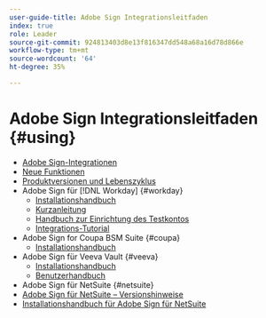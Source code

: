 ```yaml
---
user-guide-title: Adobe Sign Integrationsleitfaden
index: true
role: Leader
source-git-commit: 924813403d8e13f816347dd548a68a16d78d866e
workflow-type: tm+mt
source-wordcount: '64'
ht-degree: 35%

---
```



# Adobe Sign Integrationsleitfaden {#using}

+ [Adobe Sign-Integrationen](home.md)
+ [Neue Funktionen](whats-new.md)
+ [Produktversionen und Lebenszyklus](versions.md)
+ Adobe Sign für [!DNL Workday] {#workday}
   + [Installationshandbuch](workday/install.md)
   + [Kurzanleitung](workday/quick-start.md)
   + [Handbuch zur Einrichtung des Testkontos](workday/trial-install.md)
   + [Integrations-Tutorial](workday/tutorial-video.md)
+ Adobe Sign for Coupa BSM Suite {#coupa}
   + [Installationshandbuch](coupa/install.md)
+ Adobe Sign für Veeva Vault {#veeva}
   + [Installationshandbuch](veeva/install.md)
   + [Benutzerhandbuch](veeva/user.md)
+ Adobe Sign für NetSuite {#netsuite}
+ [Adobe Sign für NetSuite – Versionshinweise](release-notes.md)
+ [Installationshandbuch für Adobe Sign für NetSuite](netsuite/install.md)
